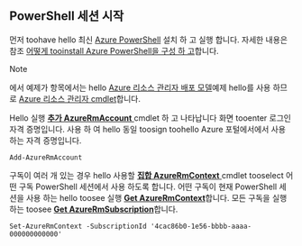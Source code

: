 
## <a name="start-your-powershell-session"></a>PowerShell 세션 시작
먼저 toohave hello 최신 [Azure PowerShell](http://msdn.microsoft.com/library/mt619274.aspx) 설치 하 고 실행 합니다. 자세한 내용은 참조 [어떻게 tooinstall Azure PowerShell을 구성 하 고](/powershell/azureps-cmdlets-docs)합니다.

> [!NOTE]
> 에서 예제가 항목에서는 hello [Azure 리소스 관리자 배포 모델](../articles/azure-resource-manager/resource-group-overview.md)예제 hello를 사용 하므로 [Azure 리소스 관리자 cmdlet](http://msdn.microsoft.com/library/azure/mt125356.aspx)합니다. 
> 
> 

Hello 실행 [ **추가 AzureRmAccount** ](http://msdn.microsoft.com/library/mt619267.aspx) cmdlet 하 고 나타납니다 화면 tooenter 로그인 자격 증명입니다. 사용 하 여 hello 동일 toosign toohello Azure 포털에서에서 사용 하는 자격 증명입니다.

    Add-AzureRmAccount

구독이 여러 개 있는 경우 hello 사용할 [ **집합 AzureRmContext** ](http://msdn.microsoft.com/library/mt619263.aspx) cmdlet tooselect 어떤 구독 PowerShell 세션에서 사용 하도록 합니다. 어떤 구독이 현재 PowerShell 세션을 사용 하는 hello toosee 실행 [ **Get AzureRmContext**](http://msdn.microsoft.com/library/mt619265.aspx)합니다. 모든 구독을 실행 하는 toosee [ **Get AzureRmSubscription**](http://msdn.microsoft.com/library/mt619284.aspx)합니다.

    Set-AzureRmContext -SubscriptionId '4cac86b0-1e56-bbbb-aaaa-000000000000'

